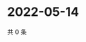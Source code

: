 # 2022-05-14

共 0 条

<!-- BEGIN WEIBO -->
<!-- 最后更新时间 Sat May 14 2022 03:14:26 GMT+0800 (China Standard Time) -->

<!-- END WEIBO -->

